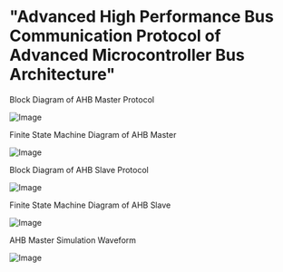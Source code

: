 # "Advanced High Performance Bus Communication Protocol of Advanced Microcontroller Bus Architecture"


Block Diagram of AHB Master Protocol

![Image](https://github.com/user-attachments/assets/f9e4daf5-f0c0-49ff-87f9-82d298f89664)

Finite State Machine Diagram of AHB Master

![Image](https://github.com/user-attachments/assets/0b5bd523-00b1-48cd-9808-bc8341a70d79)

Block Diagram of AHB Slave Protocol

![Image](https://github.com/user-attachments/assets/ab7e66fc-9cb2-4a44-8f60-9fa805402876)

Finite State Machine Diagram of AHB Slave

![Image](https://github.com/user-attachments/assets/c3a43559-1f9a-4719-b39c-da010ae7024e)

AHB Master Simulation Waveform

![Image](https://github.com/user-attachments/assets/681043ca-03a9-45dc-8dbc-305c819d3ea8)
